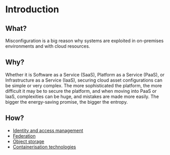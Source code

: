 # Introduction

## What?

Misconfiguration is a big reason why systems are exploited in on-premises environments and with cloud resources.

## Why?

Whether it is Software as a Service (SaaS), Platform as a Service (PaaS), or Infrastructure
as a Service (IaaS), securing cloud asset configurations can be simple or very complex. 
The more sophisticated the platform, the more difficult it may be to secure the platform, and when moving into 
PaaS or IaaS, complexities can be huge, and mistakes are made more easily. The bigger the energy-saving promise, the 
bigger the entropy.

## How?

* [Identity and access management](iam.md)
* [Federation](federation.md)
* [Object storage](object-storage.md)
* [Containerisation technologies](containers.md)
